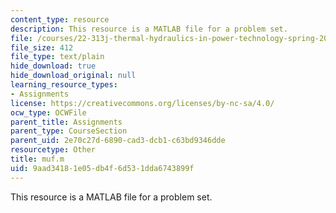 ```yaml
---
content_type: resource
description: This resource is a MATLAB file for a problem set.
file: /courses/22-313j-thermal-hydraulics-in-power-technology-spring-2007/9aad34181e05db4f6d531dda6743899f_muf.m
file_size: 412
file_type: text/plain
hide_download: true
hide_download_original: null
learning_resource_types:
- Assignments
license: https://creativecommons.org/licenses/by-nc-sa/4.0/
ocw_type: OCWFile
parent_title: Assignments
parent_type: CourseSection
parent_uid: 2e70c27d-6890-cad3-dcb1-c63bd9346dde
resourcetype: Other
title: muf.m
uid: 9aad3418-1e05-db4f-6d53-1dda6743899f
---
```

This resource is a MATLAB file for a problem set.